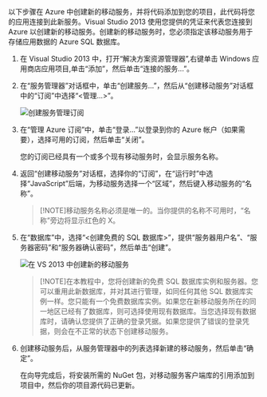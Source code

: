 

以下步骤在 Azure 中创建新的移动服务，并将代码添加到您的项目，此代码将您的应用连接到此新服务。Visual Studio 2013 使用您提供的凭证来代表您连接到 Azure 以创建新的移动服务。创建新的移动服务时，您必须指定该移动服务用于存储应用数据的 Azure SQL 数据库。

1. 在 Visual Studio 2013 中，打开“解决方案资源管理器”,右键单击 Windows 应用商店应用项目,单击“添加”，然后单击“连接的服务...”。  

2. 在“服务管理器”对话框中，单击“创建服务...”，然后从“创建移动服务”对话框中的“订阅”中选择“&lt;管理...&gt;”。

    ![创建服务管理订阅](./media/mobile-services-create-new-service-vs2013/mobile-create-service-from-vs2013.png)

3. 在“管理 Azure 订阅”中，单击“登录...”以登录到你的 Azure 帐户（如果需要），选择可用的订阅，然后单击“关闭”。

    您的订阅已经具有一个或多个现有移动服务时，会显示服务名称。

4. 返回“创建移动服务”对话框，选择你的“订阅”，在“运行时”中选择“JavaScript”后端，为移动服务选择一个“区域”，然后键入移动服务的“名称”。

    >[!NOTE]移动服务名称必须是唯一的。当你提供的名称不可用时，“名称”旁边将显示红色的 X。

5. 在“数据库”中，选择“&lt;创建免费的 SQL 数据库&gt;”，提供“服务器用户名”、“服务器密码”和“服务器确认密码”，然后单击“创建”。

      ![在 VS 2013 中创建新的移动服务](./media/mobile-services-create-new-service-vs2013/mobile-create-service-from-vs2013-2.png)

    > [!NOTE]在本教程中，您将创建新的免费 SQL 数据库实例和服务器。您可以重用此新数据库，并对其进行管理，如同任何其他 SQL 数据库实例一样。您只能有一个免费数据库实例。如果您在新移动服务所在的同一地区已经有了数据库，则可选择使用现有数据库。当您选择现有数据库时，请确认您提供了正确的登录凭据。如果您提供了错误的登录凭据，则会在不正常的状态下创建移动服务。

6. 创建移动服务后，从服务管理器中的列表选择新建的移动服务，然后单击“确定”。

    在向导完成后，将安装所需的 NuGet 包，对移动服务客户端库的引用添加到项目中，然后你的项目源代码已更新。

<!---HONumber=71-->